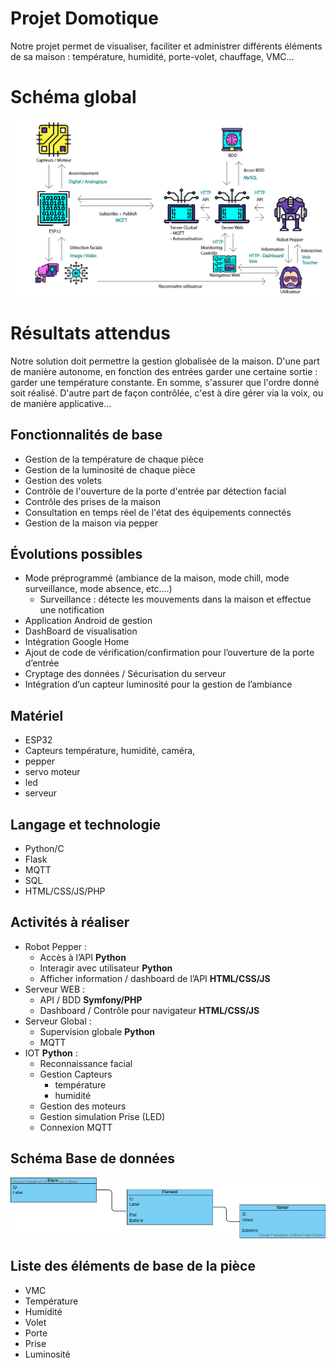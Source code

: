 # Projet Domotique

Notre projet permet de visualiser, faciliter et administrer différents éléments de sa maison : température, humidité, porte-volet, chauffage, VMC...

# Schéma global

![Schema](schema.png)

# Résultats attendus

Notre solution doit permettre la gestion globalisée de la maison. 
D'une part de manière autonome, en fonction des entrées garder une certaine sortie : garder une température constante. En somme, s'assurer que l'ordre donné soit réalisé.
D'autre part de façon contrôlée, c'est à dire gérer via la voix, ou de manière applicative...

## Fonctionnalités de base

- Gestion de la température de chaque pièce
- Gestion de la luminosité de chaque pièce
- Gestion des volets
- Contrôle de l'ouverture de la porte d'entrée par détection facial 
- Contrôle des prises de la maison
- Consultation en temps réel de l'état des équipements connectés
- Gestion de la maison via pepper 


## Évolutions possibles

- Mode préprogrammé (ambiance de la maison, mode chill, mode surveillance, mode absence, etc….)
	- Surveillance : détecte les mouvements dans la maison et effectue une notification
- Application Android de gestion
- DashBoard de visualisation
- Intégration Google Home 
- Ajout de code de vérification/confirmation pour l’ouverture de la porte d’entrée
- Cryptage des données / Sécurisation du serveur 
- Intégration d’un capteur luminosité pour la gestion de l’ambiance

## Matériel

- ESP32 
- Capteurs température, humidité, caméra, 
- pepper 
- servo moteur 
- led 
- serveur 


## Langage et technologie

- Python/C
- Flask 
- MQTT 
- SQL
- HTML/CSS/JS/PHP

## Activités à réaliser
- Robot Pepper :
	- Accès à l’API **Python**
	- Interagir avec utilisateur **Python**
	- Afficher information / dashboard de l’API **HTML/CSS/JS**
- Serveur WEB :
	- API / BDD **Symfony/PHP**
	- Dashboard / Contrôle pour navigateur **HTML/CSS/JS**
- Serveur Global :
	- Supervision globale **Python**
	- MQTT
- IOT **Python** :
	- Reconnaissance facial 
	- Gestion Capteurs 
		- température
		- humidité 
	- Gestion des moteurs
	- Gestion simulation Prise (LED)
	- Connexion MQTT
	
## Schéma Base de données

![Schema BDD](schema_database.png)

## Liste des éléments de base de la pièce
- VMC
- Température
- Humidité
- Volet
- Porte
- Prise
- Luminosité
